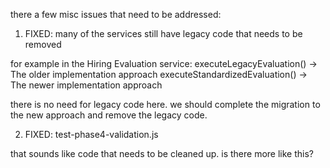 there a few misc issues that need to be addressed:


1. FIXED: many of the services still have legacy code that needs to be removed

for example in the Hiring Evaluation service:
    executeLegacyEvaluation()
    -> The older implementation approach
    executeStandardizedEvaluation()
    -> The newer implementation approach

there is no need for legacy code here. we should complete the migration to the new approach and remove the legacy code.


2. FIXED: test-phase4-validation.js 

that sounds like code that needs to be cleaned up. is there more like this? 